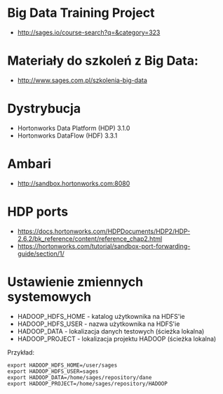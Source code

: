 

# Big Data Training Project

* http://sages.io/course-search?q=&category=323


# Materiały do szkoleń z Big Data: 

* http://www.sages.com.pl/szkolenia-big-data


# Dystrybucja
* Hortonworks Data Platform (HDP) 3.1.0
* Hortonworks DataFlow (HDF) 3.3.1


# Ambari

* http://sandbox.hortonworks.com:8080


# HDP ports

* https://docs.hortonworks.com/HDPDocuments/HDP2/HDP-2.6.2/bk_reference/content/reference_chap2.html
* https://hortonworks.com/tutorial/sandbox-port-forwarding-guide/section/1/





# Ustawienie zmiennych systemowych

* HADOOP_HDFS_HOME - katalog użytkownika na HDFS'ie
* HADOOP_HDFS_USER - nazwa użytkownika na HDFS'ie
* HADOOP_DATA - lokalizacja danych testowych (ścieżka lokalna)
* HADOOP_PROJECT - lokalizacja projektu HADOOP (ścieżka lokalna)


Przykład:

```
export HADOOP_HDFS_HOME=/user/sages
export HADOOP_HDFS_USER=sages
export HADOOP_DATA=/home/sages/repository/dane
export HADOOP_PROJECT=/home/sages/repository/HADOOP
```